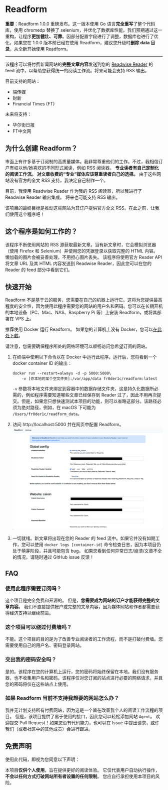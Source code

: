 # Readform

**重要**：Readform 1.0.0 重磅发布。这一版本使用 Go 语言**完全重写**了整个代码库，使用 chromedp 替换了 selenium，并优化了数据库性能。我们预期通过这一重构，让程序**更加健壮、可靠**。因部分配置字段进行了调整，数据库也进行了优化，如果您在 1.0.0 版本前已经在使用 Readform，建议您升级时**删除 data 目录**，从全新开始使用 Readform。


---------


该程序可以将付费新闻网站的**完整文章内容**发送到您的 [Readwise Reader](https://readwise.io/read) 的 feed 流中，以帮助您获得统一的阅读工作流。将来可能会支持 RSS 输出。

目前支持的网站：
- 端传媒
- 财新
- Financial Times (FT)

未来将支持：
- 华尔街日报
- FT中文网

## 为什么创建 Readform？
市面上有许多基于订阅制的高质量媒体。我非常尊重他们的工作。不过，我相信订户有权以他/她喜欢的不同形式阅读，例如 RSS 阅读器。 **专业读者有自己定制化的阅读工作流。 对文章收费的“专业”媒体应该尊重读者自己的选择。** 由于这些网站没有官方的全文 RSS 支持，我决定自己制作一个。

目前，我使用 Readwise Reader 作为我的 RSS 阅读器，所以我进行了 Readwise Reader 输出集成。 将来也可能支持 RSS 输出。

该项目的最终目标是推动这些网站为其订户提供官方全文 RSS。在此之前，让我们使用这个程序吧！

## 这个程序是如何工作的？
该程序不断使用网站的 RSS 源获取最新文章。当有新文章时，它会模拟浏览器（使用 Firefox 和 Selenium）并使用您的凭据登录以获取完整的 HTML 内容。 懒加载的图片会被妥善处理，不用担心图片丢失。 该程序将使用官方 Reader API 将文章 URL 及其 HTML 内容发送到 Readwise Reader，因此您可以在您的 Reader 的 feed 部分中看到它们。


## 快速开始
Readform 不是基于云的服务，您需要在自己的机器上运行它。这将为您提供最高程度的安全性，因为使用此程序需要您的网站的用户名和密码。您可以在长期开机的本地设备（PC、Mac、NAS、Raspberry Pi 等）上安装 Readform，或将其部署在 VPS 上。

推荐使用 Docker 运行 Readform。 如果您的计算机上没有 Docker，您可以[在此处下载](https://docs.docker.com/get-docker/)。

请注意，您需要确保程序所处的网络环境可以顺畅访问您希望订阅的网站。

1. 在终端中使用以下命令以在 Docker 中运行此程序。运行后，您将看到一个 docker container ID 的输出：
     ```
     docker run --restart=always -d -p 5000:5000\
         -v [你本地的某个空文件夹]:/var/app/data fr0der1c/readform:latest
     ```

   `-v` 参数将本地文件夹绑定到容器中的数据存储文件夹，这是持久化数据所必需的，例如程序需要知道哪些文章已经保存到 Reader 过了，因此不用再次提交。但是，如果您只想快速测试本项目的功能，则可以省略这部分。该路径必须为绝对路径，例如，在 macOS 下可能为 `/Users/fr0der1c/readform_data`。
2. 访问 http://localhost:5000 并在网页中配置 Readform。
   ![Readform screenshot](./screenshot.png)
3. 一切就绪。新文章将出现在您的 Reader 的 feed 流中。如果它并没有如期工作，您可以使用 `docker logs [container-id]` 命令检查日志，因为本项目仍处于萌芽阶段，并且可能包含 bug。 如果您看到任何异常日志/崩溃/文章不全的情况，请随时通过 GitHub issue 反馈！

## FAQ
### 使用此程序需要订阅吗？
这个项目是完全免费和开源的。 但是，**您需要成为网站的订户才能获得完整的文章内容**。 我们不直接提供帐户或完整的文章内容，因为媒体网站和作者都需要获得经济支持以继续前进。

### 这个项目可以绕过付费墙吗？
不能。这个项目的目的是为了改善专业阅读者的工作流程，而不是打破付费墙。您需要使用自己的用户名、密码登录网站。

### 交出我的密码安全吗？
是的。该程序在您的计算机上运行，您的密码将始终保留在本地。我们没有服务器，也不收集用户名和密码。该程序仅对您订阅的站点进行必要的网络请求，并且您的密码将仅在这些站点上使用。

### 如果 Readform 当前不支持我想要的网站怎么办？
我并无计划支持所有付费网站，因为这是一个旨在改善我个人的阅读工作流程的项目。 但是，该项目提供了易于使用的接口，因此您可以轻松添加网站 `Agent`。 欢迎提交 Pull Request！如果您没有代码能力，也可以在 Issue 中提出请求，或许我们（或者社区中的其他成员）会进行跟进。

## 免责声明
使用此代码，即视为您同意以下声明：

本项目**仅供个人使用**，旨在提供更好的阅读体验。 它仅代表用户自动执行操作，**不会以任何方式打破网站所有者设置的任何限制**。 您应自行承担使用本项目的风险。